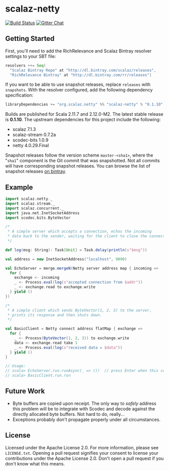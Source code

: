 # scalaz-netty

[![Build Status](https://travis-ci.org/RichRelevance/scalaz-netty.svg?branch=master)](http://travis-ci.org/RichRelevance/scalaz-netty)
[![Gitter Chat](https://badges.gitter.im/RichRelevance/scalaz-netty.svg)](https://gitter.im/RichRelevance/scalaz-netty)

## Getting Started

First, you'll need to add the RichRelevance and Scalaz Bintray resolver settings to your SBT file:

```sbt
resolvers ++= Seq(
  "Scalaz Bintray Repo" at "http://dl.bintray.com/scalaz/releases",
  "RichRelevance Bintray" at "http://dl.bintray.com/rr/releases")
```

If you want to be able to use snapshot releases, replace `releases` with `snapshots`.  With the resolver configured, add the following dependency specification:

```sbt
libraryDependencies += "org.scalaz.netty" %% "scalaz-netty" % "0.1.10"
```

Builds are published for Scala 2.11.7 and 2.12.0-M2.  The latest stable release is **0.1.10**.  The upstream dependencies for this project include the following:

- scalaz 7.1.3
- scalaz-stream 0.7.2a
- scodec-bits 1.0.9
- netty 4.0.29.Final

Snapshot releases follow the version scheme `master-<sha1>`, where the "`sha1`" component is the Git commit that was snapshotted.  Not all commits will have corresponding snapshot releases.  You can browse the list of snapshot releases [on bintray](https://bintray.com/rr/snapshots/scalaz-netty/view).

## Example

```scala
import scalaz.netty._
import scalaz.stream._
import scalaz.concurrent._
import java.net.InetSocketAddress
import scodec.bits.ByteVector

/*
 * A simple server which accepts a connection, echos the incoming
 * data back to the sender, waiting for the client to close the connection.
 */

def log(msg: String): Task[Unit] = Task.delay(println(s"$msg"))

val address = new InetSocketAddress("localhost", 9090)

val EchoServer = merge.mergeN(Netty server address map { incoming =>
  for {
    exchange <- incoming
    _ <- Process.eval(log(s"accepted connection from $addr"))
    _ <- exchange.read to exchange.write
  } yield ()
})

/*
 * A simple client which sends ByteVector(1, 2, 3) to the server,
 * prints its response and then shuts down.
 */

val BasicClient = Netty connect address flatMap { exchange =>
  for {
    _ <- Process(ByteVector(1, 2, 3)) to exchange.write
    data <- exchange.read take 1
    _ <- Process.eval(log(s"received data = $data"))
  } yield ()
}

// Usage:
// scala> EchoServer.run.runAsync(_ => ())  // press Enter when this completes to acquire new prompt
// scala> BasicClient.run.run
```

## Future Work

- Byte buffers are copied upon receipt.  The only way to *safely* address this problem will be to integrate with Scodec and decode against the directly allocated byte buffers.  Not hard to do, really...
- Exceptions probably don't propagate properly under all circumstances.

## License

Licensed under the Apache License 2.0.  For more information, please see `LICENSE.txt`.  Opening a pull request signifies your consent to license your contributions under the Apache License 2.0.  Don't open a pull request if you don't know what this means.

